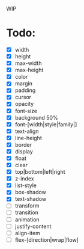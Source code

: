 WIP

# Todo:

- [x] width
- [x] height
- [x] max-width
- [x] max-height
- [x] color
- [x] margin
- [x] padding
- [x] cursor
- [x] opacity
- [x] font-size
- [x] background 50%
- [x] font-\[width|style|family|\]
- [x] text-align
- [x] line-height
- [x] border
- [x] display
- [x] float
- [x] clear
- [x] top|bottom|left|right
- [x] z-index
- [x] list-style
- [x] box-shadow
- [x] text-shadow
- [ ] transform
- [ ] transition
- [ ] animation
- [ ] justify-content
- [ ] align-item
- [ ] flex-\[direction|wrap|flow\]
